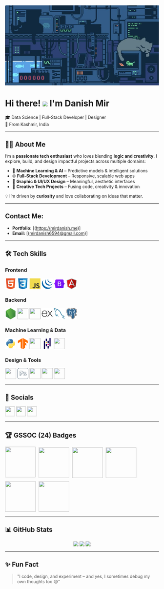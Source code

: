 ![Header](https://github.com/mirdanish6594/mirdanish6594/blob/main/bit.jpeg)

# Hi there! <img src="https://media.giphy.com/media/hvRJCLFzcasrR4ia7z/giphy.gif" width="30px"> I'm **Danish Mir**
🎓 Data Science | Full-Stack Developer | Designer  
📍 From Kashmir, India  

---

## 👨‍💻 About Me
I’m a **passionate tech enthusiast** who loves blending **logic and creativity**. I explore, build, and design impactful projects across multiple domains:

- 🤖 **Machine Learning & AI** – Predictive models & intelligent solutions  
- 🌐 **Full-Stack Development** – Responsive, scalable web apps  
- 🎨 **Graphic & UI/UX Design** – Meaningful, aesthetic interfaces  
- 🧪 **Creative Tech Projects** – Fusing code, creativity & innovation  

💡 I’m driven by **curiosity** and love collaborating on ideas that matter.

---

## Contact Me:
- **Portfolio:** [(https://mirdanish.me)]
- **Email:** [(mirdanish6594@gmail.com)]

---

## 🛠 Tech Skills

### **Frontend**
<p>
<img src="https://raw.githubusercontent.com/devicons/devicon/master/icons/html5/html5-original.svg" width="36" height="36"/> 
<img src="https://raw.githubusercontent.com/devicons/devicon/master/icons/css3/css3-original.svg" width="36" height="36"/> 
<img src="https://raw.githubusercontent.com/devicons/devicon/master/icons/javascript/javascript-original.svg" width="36" height="36"/> 
<img src="https://raw.githubusercontent.com/devicons/devicon/master/icons/jquery/jquery-original.svg" width="36" height="36"/> 
<img src="https://raw.githubusercontent.com/devicons/devicon/master/icons/bootstrap/bootstrap-original.svg" width="36" height="36"/> 
<img src="https://raw.githubusercontent.com/devicons/devicon/master/icons/angularjs/angularjs-original.svg" width="36" height="36"/>
</p>

### **Backend**
<p>
<img src="https://raw.githubusercontent.com/devicons/devicon/master/icons/nodejs/nodejs-original.svg" width="36" height="36"/>
<img src="https://cdn.worldvectorlogo.com/logos/django.svg" width="36" height="36"/>
<img src="https://www.vectorlogo.zone/logos/pocoo_flask/pocoo_flask-icon.svg" width="36" height="36"/>
<img src="https://raw.githubusercontent.com/devicons/devicon/master/icons/express/express-original.svg" width="36" height="36"/>
<img src="https://raw.githubusercontent.com/devicons/devicon/master/icons/mysql/mysql-original.svg" width="36" height="36"/>
<img src="https://raw.githubusercontent.com/devicons/devicon/master/icons/postgresql/postgresql-original.svg" width="36" height="36"/>
</p>

### **Machine Learning & Data**
<p>
<img src="https://raw.githubusercontent.com/devicons/devicon/master/icons/python/python-original.svg" width="36" height="36"/>
<img src="https://raw.githubusercontent.com/devicons/devicon/master/icons/tensorflow/tensorflow-original.svg" width="36" height="36"/>
<img src="https://upload.wikimedia.org/wikipedia/commons/0/05/Scikit_learn_logo_small.svg" width="36" height="36"/>
<img src="https://raw.githubusercontent.com/devicons/devicon/master/icons/pandas/pandas-original.svg" width="36" height="36"/>
<img src="https://upload.wikimedia.org/wikipedia/commons/2/21/Matlab_Logo.png" width="36" height="36"/>
</p>

### **Design & Tools**
<p>
<img src="https://www.vectorlogo.zone/logos/adobe_illustrator/adobe_illustrator-icon.svg" width="36" height="36"/>
<img src="https://raw.githubusercontent.com/devicons/devicon/master/icons/photoshop/photoshop-line.svg" width="36" height="36"/>
<img src="https://www.postman.com/assets/logos/postman-logo.svg" width="36" height="36"/>
<img src="https://git-scm.com/images/logos/downloads/Git-Icon-1788C.png" width="36" height="36"/>
<img src="https://www.figma.com/favicon.ico" width="36" height="36"/>
</p>

---

## 🔗 Socials
<p>
<a href="https://www.github.com/mirdanish6594" target="_blank"><img src="https://raw.githubusercontent.com/danielcranney/readme-generator/main/public/icons/socials/github.svg" width="32" height="32"/></a>
<a href="http://www.instagram.com/mirdanish6594" target="_blank"><img src="https://raw.githubusercontent.com/danielcranney/readme-generator/main/public/icons/socials/instagram.svg" width="32" height="32"/></a>
<a href="https://www.linkedin.com/in/danish-mir-767792202" target="_blank"><img src="https://raw.githubusercontent.com/danielcranney/readme-generator/main/public/icons/socials/linkedin.svg" width="32" height="32"/></a>
</p>

---

## 🏆 GSSOC (24) Badges
<div align='center' style='display:flex; align-items:center; gap: 10px; flex-wrap: wrap;'>
<a href="https://gssoc.girlscript.tech/leaderboard"><img src="https://raw.githubusercontent.com/GSSoC24/Postman-Challenge/main/docs/assets/Postman%20White.png" width="100" height="100"/></a>
<img src="https://raw.githubusercontent.com/GSSoC24/Postman-Challenge/main/docs/assets/1.png" width="100" height="100"/>
<img src="https://raw.githubusercontent.com/GSSoC24/Postman-Challenge/main/docs/assets/2.png" width="100" height="100"/>
<img src="https://raw.githubusercontent.com/GSSoC24/Postman-Challenge/main/docs/assets/3.png" width="100" height="100"/>
<img src="https://raw.githubusercontent.com/GSSoC24/Postman-Challenge/main/docs/assets/4.png" width="100" height="100"/>
<img src="https://raw.githubusercontent.com/GSSoC24/Postman-Challenge/main/docs/assets/5.png" width="100" height="100"/>
</div>

---

## 📊 GitHub Stats
<p align="center">
<img src="https://github-readme-stats.vercel.app/api?username=mirdanish6594&show_icons=true&hide=&count_private=true&title_color=0891b2&text_color=ffffff&icon_color=0891b2&bg_color=1c1917&hide_border=true"/>
<img src="https://github-readme-streak-stats.herokuapp.com/?user=mirdanish6594&stroke=ffffff&background=1c1917&ring=0891b2&fire=0891b2&currStreakNum=ffffff&currStreakLabel=0891b2&sideNums=ffffff&sideLabels=ffffff&dates=ffffff&hide_border=true"/>
<img src="https://github-readme-stats.vercel.app/api/top-langs/?username=mirdanish6594&langs_count=10&title_color=0891b2&text_color=ffffff&icon_color=0891b2&bg_color=1c1917&hide_border=true&locale=en&custom_title=Top%20Languages"/>
</p>

---

## ✨ Fun Fact
> "I code, design, and experiment – and yes, I sometimes debug my own thoughts too 😅"
